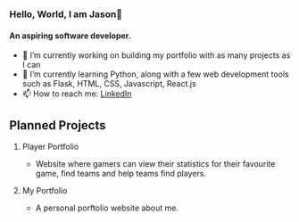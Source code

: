 ### Hello, World, I am Jason👋

#### An aspiring software developer.

- 🔭 I’m currently working on building my portfolio with as many projects as I can
- 🌱 I’m currently learning Python, along with a few web development tools such as Flask, HTML, CSS, Javascript, React.js
- 📫 How to reach me: [LinkedIn](https://www.linkedin.com/in/jasonmichaelvdw/)

## Planned Projects
1. Player Portfolio
     - Website where gamers can view their statistics for their favourite game, find teams and help teams find players.

2. My Portfolio
     - A personal porftolio website about me.
